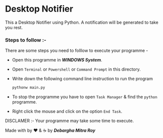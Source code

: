 # Desktop Notifier

This a Desktop Notifier using Python. A notification will be generated to take you rest.

### Steps to follow :-

There are some steps you need to folllow to execute your programme - 

* Open this programme in ***WINDOWS System***.

* Open `Terminal` or `Powershell` or `Command Prompt` in this directory.

* Write down the following command line instruction to run the program
  ```bash
  pythonw main.py
  ```

* To stop the programme you have to open `Task Manager` & find the `python` programme.

* Right click the mouse and click on the option `End Task`.

DISCLAMER :- Your programme may take some time to execute.

Made with by ❤️ & ☕ by ***Debargha Mitra Roy***